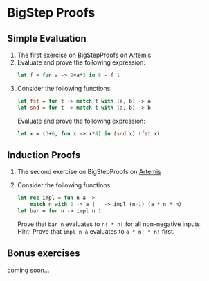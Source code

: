 # BigStep Proofs

## Simple Evaluation

1. The first exercise on BigStepProofs on [Artemis](https://artemis.ase.in.tum.de/courses/189/exercises/7211)
2. Evaluate and prove the following expression: 
   ```ocaml
   let f = fun a -> 2+a*3 in 8 - f 1
   ```
3. Consider the following functions:
    ```ocaml
    let fst = fun t -> match t with (a, b) -> a
    let snd = fun t -> match t with (a, b) -> b
    ```
    Evaluate and prove the following expression: 
    ```ocaml
    let x = (3+6, fun x -> x*4) in (snd x) (fst x)
    ```

## Induction Proofs

1. The second exercise on BigStepProofs on [Artemis](https://artemis.ase.in.tum.de/courses/189/exercises/7212)

2. Consider the following functions:
    ```ocaml
    let rec impl = fun n a -> 
        match n with 0 -> a | _ -> impl (n-1) (a * n * n)
    let bar = fun n -> impl n 1
    ```
    Prove that ```bar n``` evaluates to ```n! * n!``` for all non-negative inputs.\
    Hint: Prove that ```impl n a``` evaluates to ```a * n! * n!``` first.

## Bonus exercises

coming soon...